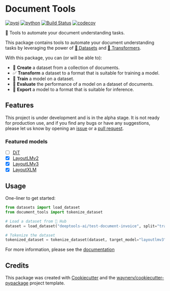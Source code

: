 # Document Tools


[![pypi](https://img.shields.io/pypi/v/document-tools.svg)](https://pypi.org/project/document-tools/)
[![python](https://img.shields.io/pypi/pyversions/document-tools.svg)](https://pypi.org/project/document-tools/)
[![Build Status](https://github.com/deeptools-ai/document-tools/actions/workflows/dev.yml/badge.svg)](https://github.com/deeptools-ai/document-tools/actions/workflows/dev.yml)
[![codecov](https://codecov.io/gh/deeptools-ai/document-tools/branch/main/graphs/badge.svg)](https://codecov.io/github/deeptools-ai/document-tools)



🔧 Tools to automate your document understanding tasks.

This package contains tools to automate your document understanding tasks by leveraging the power of
[🤗 Datasets](https://github.com/huggingface/datasets) and [🤗 Transformers](https://github.com/huggingface/transformers).

With this package, you can (or will be able to):

- 🚧 **Create** a dataset from a collection of documents.
- ✅ **Transform** a dataset to a format that is suitable for training a model.
- 🚧 **Train** a model on a dataset.
- 🚧 **Evaluate** the performance of a model on a dataset of documents.
- 🚧 **Export** a model to a format that is suitable for inference.


## Features

This project is under development and is in the alpha stage. It is not ready for production use, and if you find any
bugs or have any suggestions, please let us know by opening an [issue](https://github.com/deeptools-ai/document-tools/issues)
or a [pull request](https://github.com/deeptools-ai/document-tools/pulls).

### Featured models

- [ ] [DiT](https://huggingface.co/docs/transformers/model_doc/dit)
- [x] [LayoutLMv2](https://huggingface.co/docs/transformers/model_doc/layoutlmv2)
- [x] [LayoutLMv3](https://huggingface.co/docs/transformers/model_doc/layoutlmv3)
- [x] [LayoutXLM](https://huggingface.co/docs/transformers/model_doc/layoutxlm)

## Usage

One-liner to get started:

```python
from datasets import load_dataset
from document_tools import tokenize_dataset

# Load a dataset from 🤗 Hub
dataset = load_dataset("deeptools-ai/test-document-invoice", split="train")

# Tokenize the dataset
tokenized_dataset = tokenize_dataset(dataset, target_model="layoutlmv3")
```

For more information, please see the [documentation](https://deeptools-ai.github.io/document-tools/)

## Credits

This package was created with [Cookiecutter](https://github.com/audreyr/cookiecutter) and the [waynerv/cookiecutter-pypackage](https://github.com/waynerv/cookiecutter-pypackage) project template.
